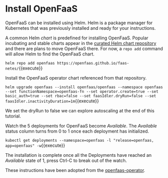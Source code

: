 # Install OpenFaaS #

OpenFaaS can be installed using Helm. Helm is a package manager for Kubernetes that was previously installed and ready for your instructions.

A common Helm _chart_ is predefined for installing OpenFaaS. Popular incubating and stable charts appear in the [curated Helm chart repository](https://github.com/kubernetes/charts) and there are plans to move OpenFaaS there. For now, a `repo add` command will allow Helm to find the OpenFaaS chart.

`helm repo add openfaas https://openfaas.github.io/faas-netes/`{{execute}}

Install the OpenFaaS operator chart referenced from that repository.

`helm upgrade openfaas --install openfaas/openfaas --namespace openfaas --set functionNamespace=openfaas-fn --set operator.create=true --set basic_auth=true --set rbac=false --set faasIdler.dryRun=false --set faasIdler.inactivityDuration=1m`{{execute}}

We set the dryRun to false we can explore autoscaling at the end of this tutorial.

Watch the 5 deployments for OpenFaaS become _Available_. The _Available_ status column turns from 0 to 1 once each deployment has initialized.

`kubectl get deployments --namespace=openfaas -l "release=openfaas, app=openfaas" -w`{{execute}}

The installation is complete once all the Deployments have reached an _Available_ state of 1, press Ctrl-C to break out of the watch.

These instructions have been adopted from the [openfaas-operator](https://github.com/openfaas-incubator/openfaas-operator).